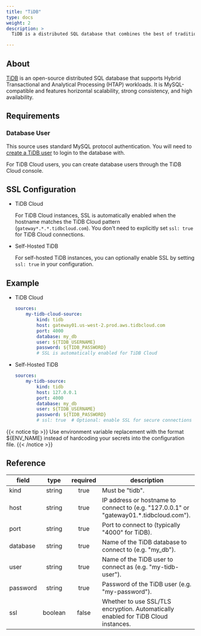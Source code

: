 ```yaml
---
title: "TiDB"
type: docs
weight: 2
description: >
  TiDB is a distributed SQL database that combines the best of traditional RDBMS and NoSQL databases.

---
```


## About

[TiDB][tidb-docs] is an open-source distributed SQL database that supports Hybrid Transactional and Analytical Processing (HTAP) workloads. It is MySQL-compatible and features horizontal scalability, strong consistency, and high availability.

[tidb-docs]: https://docs.pingcap.com/tidb/stable

## Requirements

### Database User

This source uses standard MySQL protocol authentication. You will need to [create a TiDB user][tidb-users] to login to the database with.

For TiDB Cloud users, you can create database users through the TiDB Cloud console.

[tidb-users]: https://docs.pingcap.com/tidb/stable/user-account-management

## SSL Configuration

- TiDB Cloud

    For TiDB Cloud instances, SSL is automatically enabled when the hostname matches the TiDB Cloud pattern (`gateway*.*.*.tidbcloud.com`). You don't need to explicitly set `ssl: true` for TiDB Cloud connections.

- Self-Hosted TiDB

    For self-hosted TiDB instances, you can optionally enable SSL by setting `ssl: true` in your configuration.

## Example

- TiDB Cloud

    ```yaml
    sources:
        my-tidb-cloud-source:
            kind: tidb
            host: gateway01.us-west-2.prod.aws.tidbcloud.com
            port: 4000
            database: my_db
            user: ${TIDB_USERNAME}
            password: ${TIDB_PASSWORD}
            # SSL is automatically enabled for TiDB Cloud
    ```

- Self-Hosted TiDB

    ```yaml
    sources:
        my-tidb-source:
            kind: tidb
            host: 127.0.0.1
            port: 4000
            database: my_db
            user: ${TIDB_USERNAME}
            password: ${TIDB_PASSWORD}
            # ssl: true  # Optional: enable SSL for secure connections
    ```

{{< notice tip >}}
Use environment variable replacement with the format ${ENV_NAME}
instead of hardcoding your secrets into the configuration file.
{{< /notice >}}

## Reference

| **field** | **type** | **required** | **description**                                                                            |
|-----------|:--------:|:------------:|--------------------------------------------------------------------------------------------|
| kind      |  string  |     true     | Must be "tidb".                                                                            |
| host      |  string  |     true     | IP address or hostname to connect to (e.g. "127.0.0.1" or "gateway01.*.tidbcloud.com").    |
| port      |  string  |     true     | Port to connect to (typically "4000" for TiDB).                                            |
| database  |  string  |     true     | Name of the TiDB database to connect to (e.g. "my_db").                                    |
| user      |  string  |     true     | Name of the TiDB user to connect as (e.g. "my-tidb-user").                                 |
| password  |  string  |     true     | Password of the TiDB user (e.g. "my-password").                                            |
| ssl       |  boolean |    false     | Whether to use SSL/TLS encryption. Automatically enabled for TiDB Cloud instances.         |

